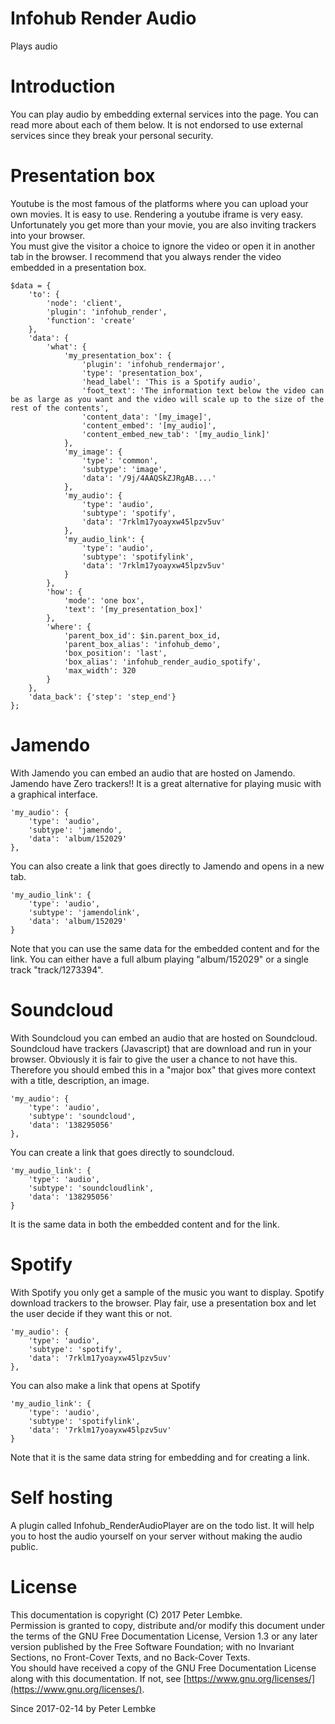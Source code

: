 # Infohub Render Audio
Plays audio  

# Introduction
You can play audio by embedding external services into the page. You can read more about each of them below. It is not endorsed to use external services since they break your personal security.  

# Presentation box
Youtube is the most famous of the platforms where you can upload your own movies. It is easy to use. Rendering a youtube iframe is very easy. Unfortunately you get more than your movie, you are also inviting trackers into your browser.  
You must give the visitor a choice to ignore the video or open it in another tab in the browser. I recommend that you always render the video embedded in a presentation box.  

```
$data = {
    'to': {
        'node': 'client',
        'plugin': 'infohub_render',
        'function': 'create'
    },
    'data': {
        'what': {
            'my_presentation_box': {
                'plugin': 'infohub_rendermajor',
                'type': 'presentation_box',
                'head_label': 'This is a Spotify audio',
                'foot_text': 'The information text below the video can be as large as you want and the video will scale up to the size of the rest of the contents',
                'content_data': '[my_image]',
                'content_embed': '[my_audio]',
                'content_embed_new_tab': '[my_audio_link]'
            },
            'my_image': {
                'type': 'common',
                'subtype': 'image',
                'data': '/9j/4AAQSkZJRgAB....'
            },
            'my_audio': {
                'type': 'audio',
                'subtype': 'spotify',
                'data': '7rklm17yoayxw45lpzv5uv'
            },
            'my_audio_link': {
                'type': 'audio',
                'subtype': 'spotifylink',
                'data': '7rklm17yoayxw45lpzv5uv'
            }
        },
        'how': {
            'mode': 'one box',
            'text': '[my_presentation_box]'
        },
        'where': {
            'parent_box_id': $in.parent_box_id,
            'parent_box_alias': 'infohub_demo',
            'box_position': 'last',
            'box_alias': 'infohub_render_audio_spotify',
            'max_width': 320
        }
    },
    'data_back': {'step': 'step_end'}
};
```

# Jamendo
With Jamendo you can embed an audio that are hosted on Jamendo. Jamendo have Zero trackers!! It is a great alternative for playing music with a graphical interface.  

```
'my_audio': {
    'type': 'audio',
    'subtype': 'jamendo',
    'data': 'album/152029'
},
```

You can also create a link that goes directly to Jamendo and opens in a new tab.  

```
'my_audio_link': {
    'type': 'audio',
    'subtype': 'jamendolink',
    'data': 'album/152029'
}
```

Note that you can use the same data for the embedded content and for the link. You can either have a full album playing "album/152029" or a single track "track/1273394".  

# Soundcloud
With Soundcloud you can embed an audio that are hosted on Soundcloud. Soundcloud have trackers (Javascript) that are download and run in your browser. Obviously it is fair to give the user a chance to not have this. Therefore you should embed this in a "major box" that gives more context with a title, description, an image.  

```
'my_audio': {
    'type': 'audio',
    'subtype': 'soundcloud',
    'data': '138295056'
},
```

You can create a link that goes directly to soundcloud.  

```
'my_audio_link': {
    'type': 'audio',
    'subtype': 'soundcloudlink',
    'data': '138295056'
}
```

It is the same data in both the embedded content and for the link.  

# Spotify
With Spotify you only get a sample of the music you want to display. Spotify download trackers to the browser. Play fair, use a presentation box and let the user decide if they want this or not.  

```
'my_audio': {
    'type': 'audio',
    'subtype': 'spotify',
    'data': '7rklm17yoayxw45lpzv5uv'
},
```

You can also make a link that opens at Spotify  

```
'my_audio_link': {
    'type': 'audio',
    'subtype': 'spotifylink',
    'data': '7rklm17yoayxw45lpzv5uv'
}
```

Note that it is the same data string for embedding and for creating a link.  

# Self hosting
A plugin called Infohub_RenderAudioPlayer are on the todo list. It will help you to host the audio yourself on your server without making the audio public.  

# License
This documentation is copyright (C) 2017 Peter Lembke.  
Permission is granted to copy, distribute and/or modify this document under the terms of the GNU Free Documentation License, Version 1.3 or any later version published by the Free Software Foundation; with no Invariant Sections, no Front-Cover Texts, and no Back-Cover Texts.  
You should have received a copy of the GNU Free Documentation License along with this documentation. If not, see [https://www.gnu.org/licenses/](https://www.gnu.org/licenses/).  

Since 2017-02-14 by Peter Lembke  
